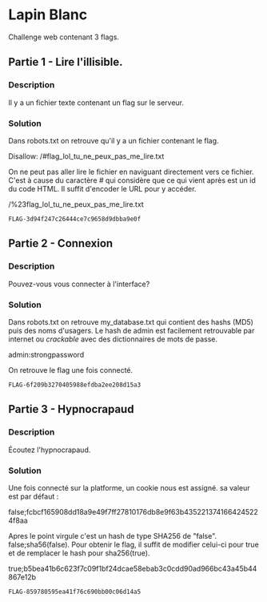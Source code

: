 # Lapin Blanc

Challenge web contenant 3 flags.

## Partie 1 - Lire l'illisible.

### Description

Il y a un fichier texte contenant un flag sur le serveur.

### Solution

Dans robots.txt on retrouve qu'il y a un fichier contenant le flag.

Disallow: /#flag_lol_tu_ne_peux_pas_me_lire.txt

On ne peut pas aller lire le fichier en naviguant directement vers ce fichier. C'est à cause du caractère _#_ qui considère que ce qui vient après est un id du code HTML. Il suffit d'encoder le URL pour y accéder.

/%23flag_lol_tu_ne_peux_pas_me_lire.txt

`FLAG-3d94f247c26444ce7c9658d9dbba9e0f`


## Partie 2 - Connexion

### Description

Pouvez-vous vous connecter à l'interface?

### Solution

Dans robots.txt on retrouve my_database.txt qui contient des hashs (MD5) puis des noms d'usagers. Le hash de admin est facilement retrouvable par internet ou _crackable_ avec des dictionnaires de mots de passe. 

admin:strongpassword

On retrouve le flag une fois connecté.

`FLAG-6f209b3270405988efdba2ee208d15a3`


## Partie 3 - Hypnocrapaud

### Description

Écoutez l'hypnocrapaud.

### Solution

Une fois connecté sur la platforme, un cookie nous est assigné. sa valeur est par défaut : 

false;fcbcf165908dd18a9e49f7ff27810176db8e9f63b4352213741664245224f8aa

Apres le point virgule c'est un hash de type SHA256 de "false". false;sha56(false). Pour obtenir le flag, il suffit de modifier celui-ci pour true et de remplacer le hash pour sha256(true).

true;b5bea41b6c623f7c09f1bf24dcae58ebab3c0cdd90ad966bc43a45b44867e12b

`FLAG-859780595ea41f76c690bb00c06d14a5`




